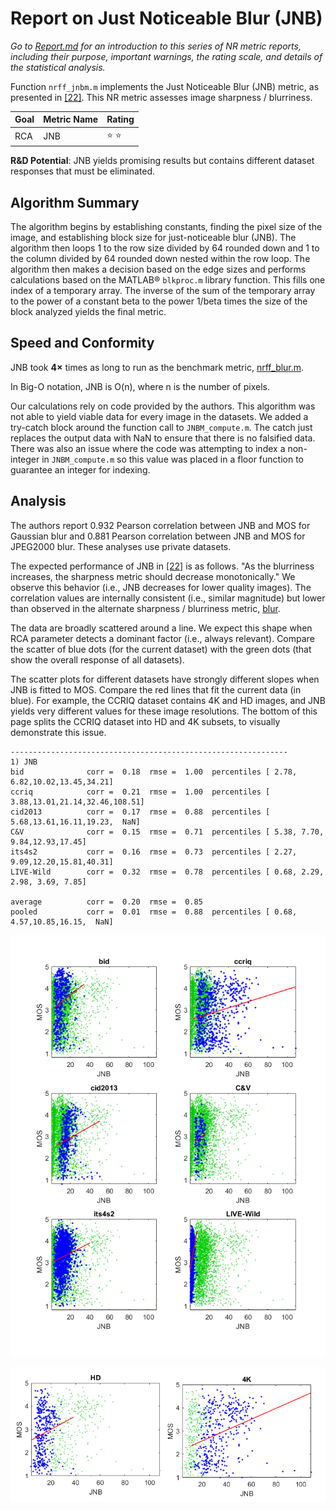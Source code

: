 # Report on Just Noticeable Blur (JNB)

_Go to [Report.md](Report.md) for an introduction to this series of NR metric reports, including their purpose, important warnings, the rating scale, and details of the statistical analysis._ 

Function `nrff_jnbm.m` implements the Just Noticeable Blur (JNB) metric, as presented in [[22]](Publications.md). This NR metric assesses image sharpness / blurriness. 

Goal | Metric Name|Rating
-----|------------|------
RCA  | JNB | :star: :star:

__R&D Potential__: JNB yields promising results but contains different dataset responses that must be eliminated.

## Algorithm Summary
The algorithm begins by establishing constants, finding the pixel size of the image, and establishing block size for just-noticeable blur (JNB). The algorithm then loops 1 to the row size divided by 64 rounded down and 1 to the column divided by 64 rounded down nested within the row loop. The algorithm then makes a decision based on the edge sizes and performs calculations based on the MATLAB® `blkproc.m` library function. This fills one index of a temporary array. The inverse of the sum of the temporary array to the power of a constant beta to the power 1/beta times the size of the block analyzed yields the final metric.

## Speed and Conformity
JNB took __4×__ times as long to run as the benchmark metric, [nrff_blur.m](ReportBlur.md).

In Big-O notation, JNB is O(n), where n is the number of pixels.  

Our calculations rely on code provided by the authors. 
This algorithm was not able to yield viable data for every image in the datasets. We added a try-catch block around the function call to `JNBM_compute.m`. The catch just replaces the output data with NaN to ensure that there is no falsified data. There was also an issue where the code was attempting to index a non-integer in `JNBM_compute.m` so this value was placed in a floor function to guarantee an integer for indexing.  

## Analysis
The authors report 0.932 Pearson correlation between JNB and MOS for Gaussian blur and 0.881 Pearson correlation between JNB and MOS for JPEG2000 blur. These analyses use private datasets.

The expected performance of JNB in [[22]](Publications.md) is as follows. "As the blurriness increases, the sharpness metric should decrease monotonically." We observe this behavior (i.e., JNB decreases for lower quality images). The correlation values are internally consistent (i.e., similar magnitude) but lower than observed in the alternate sharpness / blurriness metric, [blur](ReportBlur.md).

The data are broadly scattered around a line. We expect this shape when RCA parameter detects a dominant factor (i.e., always relevant). Compare the scatter of blue dots (for the current dataset) with the green dots (that show the overall response of all datasets). 

The scatter plots for different datasets have strongly different slopes when JNB is fitted to MOS. Compare the red lines that fit the current data (in blue). For example, the CCRIQ dataset contains 4K and HD images, and JNB yields very different values for these image resolutions. The bottom of this page splits the CCRIQ dataset into HD and 4K subsets, to visually demonstrate this issue.
```
--------------------------------------------------------------
1) JNB 
bid              corr =  0.18  rmse =  1.00  percentiles [ 2.78, 6.82,10.02,13.45,34.21]
ccriq            corr =  0.21  rmse =  1.00  percentiles [ 3.88,13.01,21.14,32.46,108.51]
cid2013          corr =  0.17  rmse =  0.88  percentiles [ 5.68,13.61,16.11,19.23,  NaN]
C&V              corr =  0.15  rmse =  0.71  percentiles [ 5.38, 7.70, 9.84,12.93,17.45]
its4s2           corr =  0.16  rmse =  0.73  percentiles [ 2.27, 9.09,12.20,15.81,40.31]
LIVE-Wild        corr =  0.32  rmse =  0.78  percentiles [ 0.68, 2.29, 2.98, 3.69, 7.85]

average          corr =  0.20  rmse =  0.85
pooled           corr =  0.01  rmse =  0.88  percentiles [ 0.68, 4.57,10.85,16.15,  NaN]
```
![](images/report_JNB.png)

![](images/report_jnb_HD_vs_4K.png)